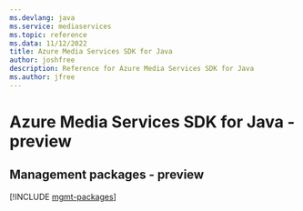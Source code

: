 ```yaml
---
ms.devlang: java
ms.service: mediaservices
ms.topic: reference
ms.data: 11/12/2022
title: Azure Media Services SDK for Java
author: joshfree
description: Reference for Azure Media Services SDK for Java
ms.author: jfree
---
```

# Azure Media Services SDK for Java - preview

## Management packages - preview
[!INCLUDE [mgmt-packages](media-services-mgmt-index.md)]